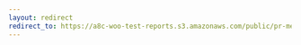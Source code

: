```yaml
---
layout: redirect
redirect_to: https://a8c-woo-test-reports.s3.amazonaws.com/public/pr-merge/44100/api/index.html
---
```

